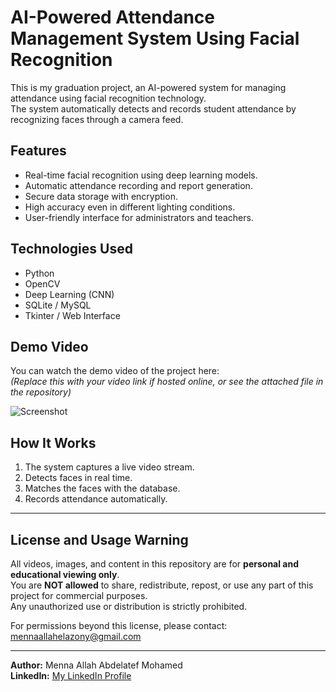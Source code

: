 # AI-Powered Attendance Management System Using Facial Recognition

This is my graduation project, an AI-powered system for managing attendance using facial recognition technology.  
The system automatically detects and records student attendance by recognizing faces through a camera feed.

## Features
- Real-time facial recognition using deep learning models.
- Automatic attendance recording and report generation.
- Secure data storage with encryption.
- High accuracy even in different lighting conditions.
- User-friendly interface for administrators and teachers.

## Technologies Used
- Python
- OpenCV
- Deep Learning (CNN)
- SQLite / MySQL
- Tkinter / Web Interface

## Demo Video
You can watch the demo video of the project here:  
*(Replace this with your video link if hosted online, or see the attached file in the repository)*

![Screenshot](screenshot1.png)

## How It Works
1. The system captures a live video stream.
2. Detects faces in real time.
3. Matches the faces with the database.
4. Records attendance automatically.

---

## License and Usage Warning

All videos, images, and content in this repository are for **personal and educational viewing only**.  
You are **NOT allowed** to share, redistribute, repost, or use any part of this project for commercial purposes.  
Any unauthorized use or distribution is strictly prohibited.  

For permissions beyond this license, please contact:  
mennaallahelazony@gmail.com

---

**Author:** Menna Allah Abdelatef Mohamed  
**LinkedIn:** [My LinkedIn Profile](https://www.linkedin.com/in/menna-allah-abdelatef-mohamed-366986238/)
